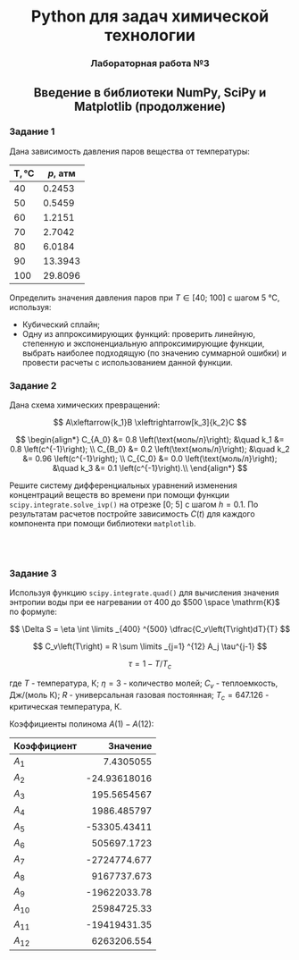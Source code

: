 
<h1 style="text-align: center; border-bottom: 1px">Python для задач химической технологии</h1>



<h3 style="text-align: center"> Лабораторная работа №3 </h3>

  
<h2 style='text-align: center; border-bottom: 1px'> Введение в библиотеки NumPy, SciPy и Matplotlib (продолжение)


### Задание 1

Дана зависимость давления паров вещества от температуры:

|$\mathrm{T, °C}$|  $p,\ \mathrm{атм}$ |
|-|-|
|$40$ | $0.2453$  |
|$50$ 	| $0.5459$ |
|$60$    | $1.2151$ |
|$70$  | $2.7042$ |
|$80$  | $6.0184$|
|$90$  | $13.3943$|
|$100$  | $29.8096$ |

Определить значения давления паров при $T \in \left[40;\ 100\right]$ с шагом $5\ \mathrm{°C}$, используя:

- Кубический сплайн;
- Одну из аппроксимирующих функций: проверить линейную, степенную и экспоненциальную аппроксимирующие функции, выбрать наиболее подходящую (по значению суммарной ошибки) и провести расчеты с использованием данной функции.


### Задание 2

Дана  схема химических превращений:

$$
	A\xleftarrow{k_1}B \xleftrightarrow[k_3]{k_2}C
$$

$$
\begin{align*}
	C_{A_0} &= 0.8 \left(\text{моль/л}\right); &\quad k_1 &= 0.8 \left(c^{-1}\right); \\
	C_{B_0} &= 0.2 \left(\text{моль/л}\right); &\quad k_2 &= 0.96 \left(c^{-1}\right); \\
	C_{C_0} &= 0.0 \left(\text{моль/л}\right); &\quad k_3 &= 0.1 \left(c^{-1}\right).\\
\end{align*}
$$


Решите систему дифференциальных уравнений изменения концентраций веществ во времени при помощи функции `scipy.integrate.solve_ivp()` на отрезке $\left[0;\ 5\right]$ с шагом $h=0.1$. По результатам расчетов постройте зависимость $C\left(t\right)$ для каждого компонента при помощи библиотеки `matplotlib`.

<br>
<br>

### Задание 3

Используя функцию `scipy.integrate.quad()` для вычисления значения энтропии воды
при ее нагревании от $400$ до $500 \space \mathrm{K}$ по формуле:

$$
	\Delta S = \eta \int \limits _{400} ^{500} \dfrac{C_v\left(T\right)dT}{T}
$$

$$
	C_v\left(T\right) = R \sum \limits _{j=1} ^{12} A_j \tau^{j-1}
$$

$$
	\tau = 1 - T / T_c
$$

где $T$ - температура, К; $\eta = 3$ - количество молей; $C_v$ - теплоемкость, Дж/(моль К); $R$ - универсальная газовая постоянная; $T_c = 647.126$ - критическая температура, К.

Коэффициенты полинома $A(1)-A(12)$:

|Коэффициент|Значение|
|-|-:|
|$A_1$|7.4305055|
|$A_2$|-24.93618016|
|$A_3$|195.5654567|
|$A_4$|1986.485797|
|$A_5$|-53305.43411|
|$A_6$|505697.1723|
|$A_7$|-2724774.677|
|$A_8$|9167737.673|
|$A_9$|-19622033.78|
|$A_{10}$|25984725.33|
|$A_{11}$|-19419431.35|
|$A_{12}$|6263206.554|